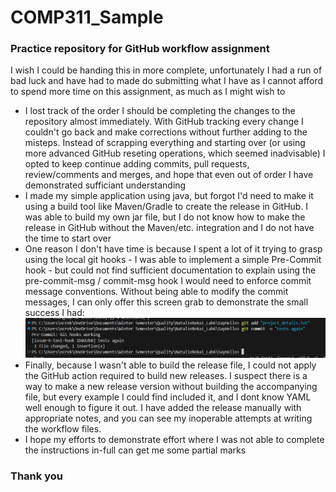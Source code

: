 # COMP311_Sample
### Practice repository for GitHub workflow assignment

I wish I could be handing this in more complete, unfortunately I had a run of bad luck and have had to made do submitting what I have as I cannot afford to spend more time on this assignment, as much as I might wish to
- I lost track of the order I should be completing the changes to the repository almost immediately. With GitHub tracking every change I couldn't go back and make corrections without further adding to the misteps. Instead of scrapping everything and starting over (or using more advanced GitHub reseting operations, which seemed inadvisable) I opted to keep continue adding  commits, pull requests, review/comments and merges, and hope that even out of order I have demonstrated sufficiant understanding
- I made my simple application using java, but forgot I'd need to make it using a build tool like Maven/Gradle to create the release in GitHub. I was able to build my own jar file, but I do not know how to make the release in GitHub without the Maven/etc. integration and I do not have the time to start over
- One reason I don't have time is because I spent a lot of it trying to grasp using the local git hooks - I was able to implement a simple Pre-Commit hook - but could not find sufficient documentation to explain using the pre-commit-msg / commit-msg hook I would need to enforce commit message conventions. Without being able to modify the commit messages, I can only offer this screen grab to demonstrate the small success I had:
  ![alt text for screen readers](/githook_screenshot.jpg "Image of Pre-Commit git hook displaying in terminal")
- Finally, because I wasn't able to build the release file, I could not apply the GitHub action required to build new releases. I suspect there is a way to make a new release version without building the accompanying file, but every example I could find included it, and I dont know YAML well enough to figure it out. I have added the release manually with appropriate notes, and you can see my inoperable attempts at writing the workflow files.
- I hope my efforts to demonstrate effort where I was not able to complete the instructions in-full can get me some partial marks

### Thank you
